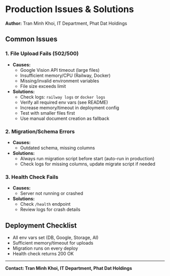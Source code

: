 # Production Issues & Solutions

**Author:** Tran Minh Khoi, IT Department, Phat Dat Holdings

## Common Issues

### 1. File Upload Fails (502/500)
- **Causes:**
  - Google Vision API timeout (large files)
  - Insufficient memory/CPU (Railway, Docker)
  - Missing/invalid environment variables
  - File size exceeds limit
- **Solutions:**
  - Check logs: `railway logs` or `docker logs`
  - Verify all required env vars (see README)
  - Increase memory/timeout in deployment config
  - Test with smaller files first
  - Use manual document creation as fallback

### 2. Migration/Schema Errors
- **Causes:**
  - Outdated schema, missing columns
- **Solutions:**
  - Always run migration script before start (auto-run in production)
  - Check logs for missing columns, update migrate script if needed

### 3. Health Check Fails
- **Causes:**
  - Server not running or crashed
- **Solutions:**
  - Check `/health` endpoint
  - Review logs for crash details

## Deployment Checklist
- All env vars set (DB, Google, Storage, AI)
- Sufficient memory/timeout for uploads
- Migration runs on every deploy
- Health check returns 200 OK

---
**Contact: Tran Minh Khoi, IT Department, Phat Dat Holdings** 